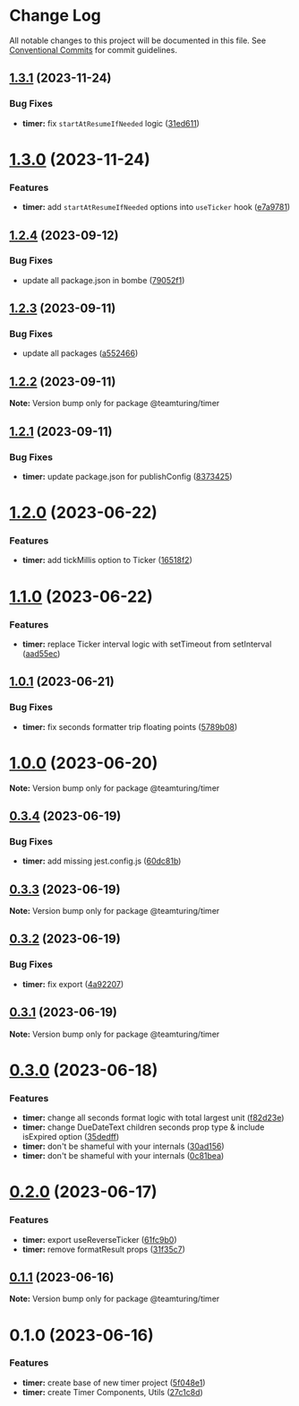 # Change Log

All notable changes to this project will be documented in this file.
See [Conventional Commits](https://conventionalcommits.org) for commit guidelines.

## [1.3.1](https://github.com/weareteamturing/bombe/compare/@teamturing/timer@1.3.0...@teamturing/timer@1.3.1) (2023-11-24)

### Bug Fixes

- **timer:** fix `startAtResumeIfNeeded` logic ([31ed611](https://github.com/weareteamturing/bombe/commit/31ed6112b8eb2141524e34fb21c57334858d4f60))

# [1.3.0](https://github.com/weareteamturing/bombe/compare/@teamturing/timer@1.2.4...@teamturing/timer@1.3.0) (2023-11-24)

### Features

- **timer:** add `startAtResumeIfNeeded` options into `useTicker` hook ([e7a9781](https://github.com/weareteamturing/bombe/commit/e7a978126647f2642c745ade0dbfbcd99e2c82b0))

## [1.2.4](https://github.com/weareteamturing/bombe/compare/@teamturing/timer@1.2.3...@teamturing/timer@1.2.4) (2023-09-12)

### Bug Fixes

- update all package.json in bombe ([79052f1](https://github.com/weareteamturing/bombe/commit/79052f13406a1bd8baf4660b475755835bda8daf))

## [1.2.3](https://github.com/weareteamturing/bombe/compare/@teamturing/timer@1.2.2...@teamturing/timer@1.2.3) (2023-09-11)

### Bug Fixes

- update all packages ([a552466](https://github.com/weareteamturing/bombe/commit/a552466e5d12adb1b3b7ead61817aa7f94ea762c))

## [1.2.2](https://github.com/weareteamturing/bombe/compare/@teamturing/timer@1.2.1...@teamturing/timer@1.2.2) (2023-09-11)

**Note:** Version bump only for package @teamturing/timer

## [1.2.1](https://github.com/weareteamturing/bombe/compare/@teamturing/timer@1.2.0...@teamturing/timer@1.2.1) (2023-09-11)

### Bug Fixes

- **timer:** update package.json for publishConfig ([8373425](https://github.com/weareteamturing/bombe/commit/83734253ef862a22c25d43573a75695a46522d68))

# [1.2.0](https://github.com/weareteamturing/bombe/compare/@teamturing/timer@1.1.0...@teamturing/timer@1.2.0) (2023-06-22)

### Features

- **timer:** add tickMillis option to Ticker ([16518f2](https://github.com/weareteamturing/bombe/commit/16518f2d40e880bdb40deae4ee2b7d29b5ffed8a))

# [1.1.0](https://github.com/weareteamturing/bombe/compare/@teamturing/timer@1.0.1...@teamturing/timer@1.1.0) (2023-06-22)

### Features

- **timer:** replace Ticker interval logic with setTimeout from setInterval ([aad55ec](https://github.com/weareteamturing/bombe/commit/aad55ecee5f63aa71ca48e50c07fa93473c86d02))

## [1.0.1](https://github.com/weareteamturing/bombe/compare/@teamturing/timer@1.0.0...@teamturing/timer@1.0.1) (2023-06-21)

### Bug Fixes

- **timer:** fix seconds formatter trip floating points ([5789b08](https://github.com/weareteamturing/bombe/commit/5789b089f4e43273558c1503d61f4bd35518f408))

# [1.0.0](https://github.com/weareteamturing/bombe/compare/@teamturing/timer@0.3.4...@teamturing/timer@1.0.0) (2023-06-20)

**Note:** Version bump only for package @teamturing/timer

## [0.3.4](https://github.com/weareteamturing/bombe/compare/@teamturing/timer@0.3.3...@teamturing/timer@0.3.4) (2023-06-19)

### Bug Fixes

- **timer:** add missing jest.config.js ([60dc81b](https://github.com/weareteamturing/bombe/commit/60dc81b2ad0badaf1f0111eec7d907e8b04c8309))

## [0.3.3](https://github.com/weareteamturing/bombe/compare/@teamturing/timer@0.3.2...@teamturing/timer@0.3.3) (2023-06-19)

**Note:** Version bump only for package @teamturing/timer

## [0.3.2](https://github.com/weareteamturing/bombe/compare/@teamturing/timer@0.3.1...@teamturing/timer@0.3.2) (2023-06-19)

### Bug Fixes

- **timer:** fix export ([4a92207](https://github.com/weareteamturing/bombe/commit/4a92207ac376d0234ce966d5e57861794b295b16))

## [0.3.1](https://github.com/weareteamturing/bombe/compare/@teamturing/timer@0.3.0...@teamturing/timer@0.3.1) (2023-06-19)

**Note:** Version bump only for package @teamturing/timer

# [0.3.0](https://github.com/weareteamturing/bombe/compare/@teamturing/timer@0.2.0...@teamturing/timer@0.3.0) (2023-06-18)

### Features

- **timer:** change all seconds format logic with total largest unit ([f82d23e](https://github.com/weareteamturing/bombe/commit/f82d23e3063db8f3882f510c7b946d501e898e92))
- **timer:** change DueDateText children seconds prop type & include isExpired option ([35dedff](https://github.com/weareteamturing/bombe/commit/35dedffa6d6729e63108274c6f8e5ef2c91272aa))
- **timer:** don't be shameful with your internals ([30ad156](https://github.com/weareteamturing/bombe/commit/30ad15674cf42192713a6fc25a2dccf2ae4b2b4a))
- **timer:** don't be shameful with your internals ([0c81bea](https://github.com/weareteamturing/bombe/commit/0c81bea659ea622a8187747f640d7d71565c34d4))

# [0.2.0](https://github.com/weareteamturing/bombe/compare/@teamturing/timer@0.1.1...@teamturing/timer@0.2.0) (2023-06-17)

### Features

- **timer:** export useReverseTicker ([61fc9b0](https://github.com/weareteamturing/bombe/commit/61fc9b0f07b1d7a41d5c375dc0155aea5a5c0d16))
- **timer:** remove formatResult props ([31f35c7](https://github.com/weareteamturing/bombe/commit/31f35c7b37dc371fdfed3a8e950fbe3f568bd53f))

## [0.1.1](https://github.com/weareteamturing/bombe/compare/@teamturing/timer@0.1.0...@teamturing/timer@0.1.1) (2023-06-16)

**Note:** Version bump only for package @teamturing/timer

# 0.1.0 (2023-06-16)

### Features

- **timer:** create base of new timer project ([5f048e1](https://github.com/weareteamturing/bombe/commit/5f048e13f6dcbe1c5015c2582be762b95768af50))
- **timer:** create Timer Components, Utils ([27c1c8d](https://github.com/weareteamturing/bombe/commit/27c1c8d27e7cfa217d2f29c583c9b48fe26f0ba6))
